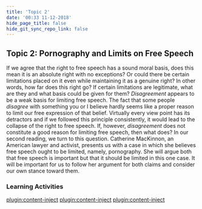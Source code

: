 ```yaml
---
title: 'Topic 2'
date: '00:33 11-12-2018'
hide_page_title: false
hide_git_sync_repo_link: false
---
```


Topic 2: Pornography and Limits on Free Speech
----------------------------------------------

If we agree that the right to free speech has a sound moral basis, does this
mean it is an absolute right with no exceptions? Or could there be certain
limitations placed on it even while maintaining it as a genuine right? In other
words, how far does this right go? If certain limitations are legitimate, what
are they and what basis could be given for them?
*Disagreement* appears to be a weak basis for limiting free speech. The fact that some people *disagree* with something you or I believe hardly seems like a proper reason to limit our free expression of that belief. Virtually every view point has its detractors and if we followed this principle consistently, it would lead to the collapse of the right to free speech. If, however, *disagreement* does not constitute a good reason for limiting free speech, then what does?
In our second reading, we turn to this question. Catherine MacKinnon, an American lawyer and activist, presents us with a case in which she believes free speech ought to be limited, namely, pornography. She will argue both that free speech is important but that it should be limited in this one case. It will be important for us to follow her argument for both claims and consider our own stance toward them.

### Learning Activities
[plugin:content-inject](../_5-2)
[plugin:content-inject](../_5-3)
[plugin:content-inject](../_5-4)

